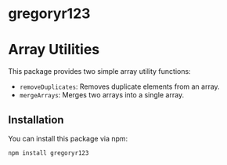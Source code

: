 # gregoryr123

# Array Utilities

This package provides two simple array utility functions:

- `removeDuplicates`: Removes duplicate elements from an array.
- `mergeArrays`: Merges two arrays into a single array.

## Installation

You can install this package via npm:

```bash
npm install gregoryr123
